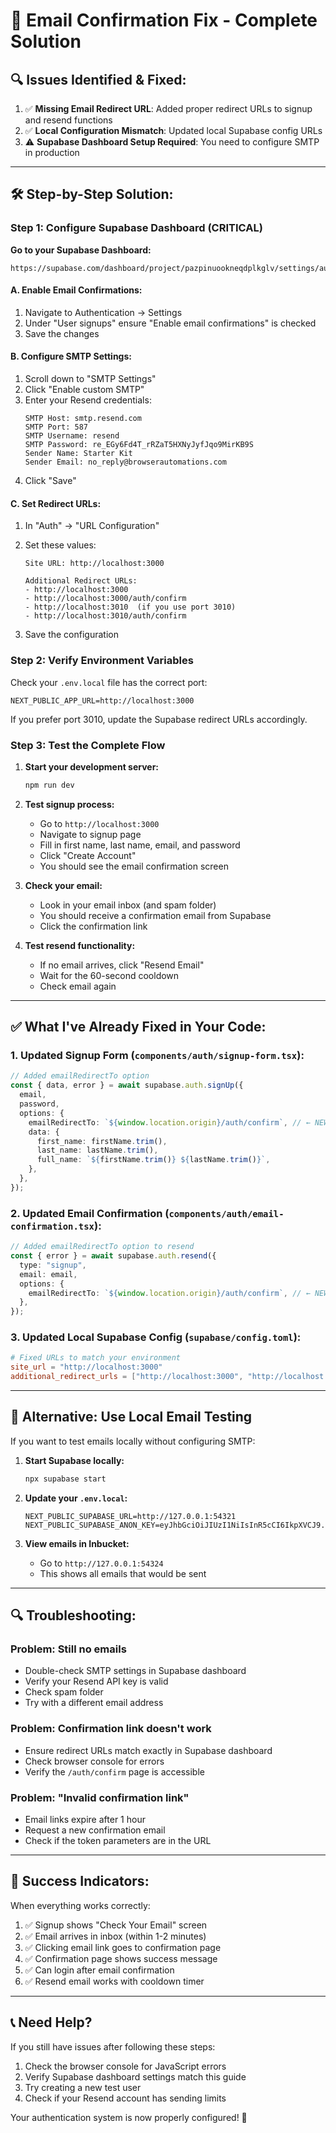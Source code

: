 # 🔧 Email Confirmation Fix - Complete Solution

## 🔍 **Issues Identified & Fixed:**

1. ✅ **Missing Email Redirect URL**: Added proper redirect URLs to signup and resend functions
2. ✅ **Local Configuration Mismatch**: Updated local Supabase config URLs
3. ⚠️ **Supabase Dashboard Setup Required**: You need to configure SMTP in production

---

## 🛠️ **Step-by-Step Solution:**

### **Step 1: Configure Supabase Dashboard (CRITICAL)**

**Go to your Supabase Dashboard:**

```
https://supabase.com/dashboard/project/pazpinuookneqdplkglv/settings/auth
```

#### **A. Enable Email Confirmations:**

1. Navigate to Authentication → Settings
2. Under "User signups" ensure "Enable email confirmations" is checked
3. Save the changes

#### **B. Configure SMTP Settings:**

1. Scroll down to "SMTP Settings"
2. Click "Enable custom SMTP"
3. Enter your Resend credentials:
   ```
   SMTP Host: smtp.resend.com
   SMTP Port: 587
   SMTP Username: resend
   SMTP Password: re_EGy6Fd4T_rRZaT5HXNyJyfJqo9MirKB9S
   Sender Name: Starter Kit
   Sender Email: no_reply@browserautomations.com
   ```
4. Click "Save"

#### **C. Set Redirect URLs:**

1. In "Auth" → "URL Configuration"
2. Set these values:

   ```
   Site URL: http://localhost:3000

   Additional Redirect URLs:
   - http://localhost:3000
   - http://localhost:3000/auth/confirm
   - http://localhost:3010  (if you use port 3010)
   - http://localhost:3010/auth/confirm
   ```

3. Save the configuration

### **Step 2: Verify Environment Variables**

Check your `.env.local` file has the correct port:

```env
NEXT_PUBLIC_APP_URL=http://localhost:3000
```

If you prefer port 3010, update the Supabase redirect URLs accordingly.

### **Step 3: Test the Complete Flow**

1. **Start your development server:**

   ```bash
   npm run dev
   ```

2. **Test signup process:**

   - Go to `http://localhost:3000`
   - Navigate to signup page
   - Fill in first name, last name, email, and password
   - Click "Create Account"
   - You should see the email confirmation screen

3. **Check your email:**

   - Look in your email inbox (and spam folder)
   - You should receive a confirmation email from Supabase
   - Click the confirmation link

4. **Test resend functionality:**
   - If no email arrives, click "Resend Email"
   - Wait for the 60-second cooldown
   - Check email again

---

## ✅ **What I've Already Fixed in Your Code:**

### **1. Updated Signup Form (`components/auth/signup-form.tsx`):**

```typescript
// Added emailRedirectTo option
const { data, error } = await supabase.auth.signUp({
  email,
  password,
  options: {
    emailRedirectTo: `${window.location.origin}/auth/confirm`, // ← NEW
    data: {
      first_name: firstName.trim(),
      last_name: lastName.trim(),
      full_name: `${firstName.trim()} ${lastName.trim()}`,
    },
  },
});
```

### **2. Updated Email Confirmation (`components/auth/email-confirmation.tsx`):**

```typescript
// Added emailRedirectTo option to resend
const { error } = await supabase.auth.resend({
  type: "signup",
  email: email,
  options: {
    emailRedirectTo: `${window.location.origin}/auth/confirm`, // ← NEW
  },
});
```

### **3. Updated Local Supabase Config (`supabase/config.toml`):**

```toml
# Fixed URLs to match your environment
site_url = "http://localhost:3000"
additional_redirect_urls = ["http://localhost:3000", "http://localhost:3000/auth/confirm"]
```

---

## 🎯 **Alternative: Use Local Email Testing**

If you want to test emails locally without configuring SMTP:

1. **Start Supabase locally:**

   ```bash
   npx supabase start
   ```

2. **Update your `.env.local`:**

   ```env
   NEXT_PUBLIC_SUPABASE_URL=http://127.0.0.1:54321
   NEXT_PUBLIC_SUPABASE_ANON_KEY=eyJhbGciOiJIUzI1NiIsInR5cCI6IkpXVCJ9...
   ```

3. **View emails in Inbucket:**
   - Go to `http://127.0.0.1:54324`
   - This shows all emails that would be sent

---

## 🔍 **Troubleshooting:**

### **Problem: Still no emails**

- Double-check SMTP settings in Supabase dashboard
- Verify your Resend API key is valid
- Check spam folder
- Try with a different email address

### **Problem: Confirmation link doesn't work**

- Ensure redirect URLs match exactly in Supabase dashboard
- Check browser console for errors
- Verify the `/auth/confirm` page is accessible

### **Problem: "Invalid confirmation link"**

- Email links expire after 1 hour
- Request a new confirmation email
- Check if the token parameters are in the URL

---

## 🎉 **Success Indicators:**

When everything works correctly:

1. ✅ Signup shows "Check Your Email" screen
2. ✅ Email arrives in inbox (within 1-2 minutes)
3. ✅ Clicking email link goes to confirmation page
4. ✅ Confirmation page shows success message
5. ✅ Can login after email confirmation
6. ✅ Resend email works with cooldown timer

---

## 📞 **Need Help?**

If you still have issues after following these steps:

1. Check the browser console for JavaScript errors
2. Verify Supabase dashboard settings match this guide
3. Try creating a new test user
4. Check if your Resend account has sending limits

Your authentication system is now properly configured! 🚀
